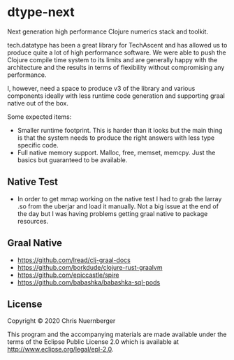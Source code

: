 # dtype-next

Next generation high performance Clojure numerics stack and toolkit.

tech.datatype has been a great library for TechAscent and has allowed us to produce
quite a lot of high performance software.  We were able to push the Clojure
compile time system to its limits and are generally happy with the architecture
and the results in terms of flexibility without compromising any performance.

I, however, need a space to produce v3 of the library and various components ideally
with less runtime code generation and supporting graal native out of the box.

Some expected items:

*  Smaller runtime footprint.  This is harder than it looks but the main thing is that
   the system needs to produce the right answers with less type specific code.
*  Full native memory support.  Malloc, free, memset, memcpy.  Just the basics but
   guaranteed to be available.
   
## Native Test

* In order to get mmap working on the native test I had to grab the larray .so from the 
  uberjar and load it manually.  Not a big issue at the end of the day but I was having
  problems getting graal native to package resources.
  

## Graal Native

* https://github.com/lread/clj-graal-docs
* https://github.com/borkdude/clojure-rust-graalvm
* https://github.com/epiccastle/spire
* https://github.com/babashka/babashka-sql-pods


## License

Copyright © 2020 Chris Nuernberger

This program and the accompanying materials are made available under the
terms of the Eclipse Public License 2.0 which is available at
http://www.eclipse.org/legal/epl-2.0.
